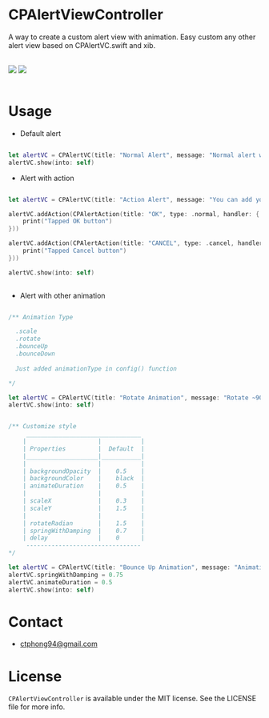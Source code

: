 # CPAlertViewController

A way to create a custom alert view with animation. Easy custom any other alert view based on CPAlertVC.swift and xib.</br><br>

<img src="https://github.com/katafo/CPAlertViewController/blob/master/screenshot.gif" />
<img src="https://github.com/katafo/CPAlertViewController/blob/master/screenshot_custom_style.png" />
</br><br>

# Usage

- Default alert

```swift

let alertVC = CPAlertVC(title: "Normal Alert", message: "Normal alert will have only one button.")
alertVC.show(into: self)

```
- Alert with action

```swift

let alertVC = CPAlertVC(title: "Action Alert", message: "You can add your action to two buttons below. By default: Cancel button will dismiss alert.")

alertVC.addAction(CPAlertAction(title: "OK", type: .normal, handler: {
    print("Tapped OK button")
}))

alertVC.addAction(CPAlertAction(title: "CANCEL", type: .cancel, handler: {
    print("Tapped Cancel button")
}))

alertVC.show(into: self)
    
```
- Alert with other animation

```swift

/** Animation Type

  .scale
  .rotate
  .bounceUp
  .bounceDown
  
  Just added animationType in config() function

*/

let alertVC = CPAlertVC(title: "Rotate Animation", message: "Rotate ~90 degrees = 1.5 rad (1 rad = 57 degrees), you can change it in CPAlertVC.swift.", animationType: .rotate)
alertVC.show(into: self)

```

```swift

/** Customize style
     ________________________________
    |                    |           |
    | Properties         |  Default  |
    |____________________|___________|
    |                    |           |
    | backgroundOpacity  |    0.5    |
    | backgroundColor    |    black  |
    | animateDuration    |    0.5    |
    |                    |           |
    | scaleX             |    0.3    |
    | scaleY             |    1.5    |
    |                    |           |
    | rotateRadian       |    1.5    |
    | springWithDamping  |    0.7    |
    | delay              |    0      |
     --------------------------------
*/

let alertVC = CPAlertVC(title: "Bounce Up Animation", message: "Animating alert from bottom view to top view", animationType: .bounceUp)
alertVC.springWithDamping = 0.75
alertVC.animateDuration = 0.5
alertVC.show(into: self)

```


# Contact

- ctphong94@gmail.com

# License

`CPAlertViewController` is available under the MIT license. See the LICENSE file for more info.
